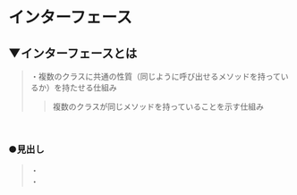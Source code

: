 # インターフェース

## ▼インターフェースとは
>・複数のクラスに共通の性質（同じように呼び出せるメソッドを持っているか）を持たせる仕組み<br>
>>複数のクラスが同じメソッドを持っていることを示す仕組み<br>
<br>

### ●見出し
>・<br>
>・<br>
<br>
